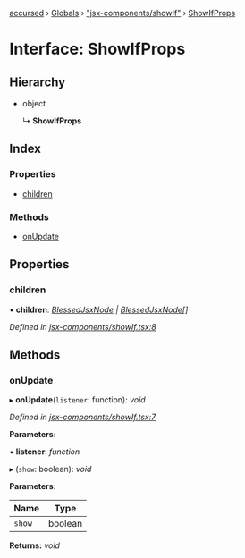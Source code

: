 [accursed](../README.md) › [Globals](../globals.md) › ["jsx-components/showIf"](../modules/_jsx_components_showif_.md) › [ShowIfProps](_jsx_components_showif_.showifprops.md)

# Interface: ShowIfProps

## Hierarchy

* object

  ↳ **ShowIfProps**

## Index

### Properties

* [children](_jsx_components_showif_.showifprops.md#children)

### Methods

* [onUpdate](_jsx_components_showif_.showifprops.md#onupdate)

## Properties

###  children

• **children**: *[BlessedJsxNode](../modules/_jsx_types_.__global.jsx.md#blessedjsxnode) | [BlessedJsxNode](../modules/_jsx_types_.__global.jsx.md#blessedjsxnode)[]*

*Defined in [jsx-components/showIf.tsx:8](https://github.com/cancerberoSgx/accursed/blob/468bf3c/src/jsx-components/showIf.tsx#L8)*

## Methods

###  onUpdate

▸ **onUpdate**(`listener`: function): *void*

*Defined in [jsx-components/showIf.tsx:7](https://github.com/cancerberoSgx/accursed/blob/468bf3c/src/jsx-components/showIf.tsx#L7)*

**Parameters:**

▪ **listener**: *function*

▸ (`show`: boolean): *void*

**Parameters:**

Name | Type |
------ | ------ |
`show` | boolean |

**Returns:** *void*
